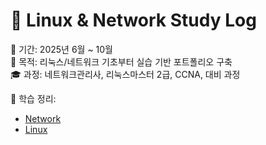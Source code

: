 # 🧠 Linux & Network Study Log

📅 기간: 2025년 6월 ~ 10월  
🎯 목적: 리눅스/네트워크 기초부터 실습 기반 포트폴리오 구축  
🎓 과정: 네트워크관리사, 리눅스마스터 2급, CCNA, 대비 과정

📁 학습 정리:
- [Network](./network-study.md)
- [Linux](./linux-study.md)
